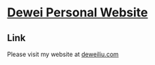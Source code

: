 # [Dewei Personal Website](http://deweiliu.com)

## Link
Please visit my website at [deweiliu.com](https://deweiliu.com/)
